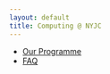 ```yaml
---
layout: default
title: Computing @ NYJC
---
```


- [Our Programme](/pages/our-programme.html)
- [FAQ](/pages/faq.html)
